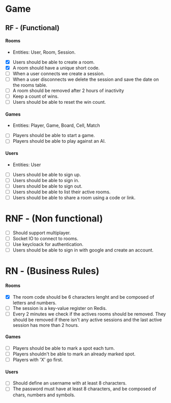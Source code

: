 # Game

## RF - (Functional)

#### Rooms
- Entities: User, Room, Session.

- [x] Users should be able to create a room.
- [x] A room should have a unique short code.
- [ ] When a user connects we create a session.
- [ ] When a user disconnects we delete the session and save the date on the rooms table.
- [ ] A room should be removed after 2 hours of inactivity
- [ ] Keep a count of wins.
- [ ] Users should be able to reset the win count.

#### Games
- Entities: Player, Game, Board, Cell, Match

- [ ] Players should be able to start a game.
- [ ] Players should be able to play against an AI.

#### Users
- Entities: User

- [ ] Users should be able to sign up.
- [ ] Users should be able to sign in.
- [ ] Users should be able to sign out.
- [ ] Users should be able to list their active rooms.
- [ ] Users should be able to share a room using a code or link.

# RNF - (Non functional)
- [ ] Should support multiplayer.
- [ ] Socket IO to connect to rooms.
- [ ] Use keycloack for authentication.
- [ ] Users should be able to sign in with google and create an account.

# RN - (Business Rules)

#### Rooms
- [x] The room code should be 6 characters lenght and be composed of letters and numbers.
- [ ] The session is a key-value register on Redis.
- [ ] Every 2 minutes we check if the actives rooms should be removed. They should be removed if there isn't any active sessions and the last active session has more than 2 hours.

#### Games
- [ ] Players should be able to mark a spot each turn.
- [ ] Players shouldn't be able to mark an already marked spot.
- [ ] Players with 'X' go first.

#### Users
- [ ] Should define an username with at least 8 characters.
- [ ] The password must have at least 8 characters, and be composed of chars, numbers and symbols.
